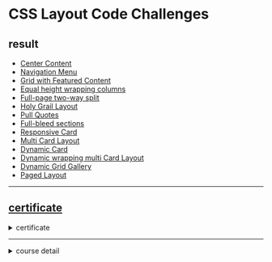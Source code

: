 
# CSS Layout Code Challenges






## result
- [Center Content](../01_01/index.html)
- [Navigation Menu](../01_02/index.html)
- [Grid with Featured Content](../01_03/index.html)
- [Equal height wrapping columns](../01_04/index.html)
- [Full-page two-way split](../01_05/index.html)
- [Holy Grail Layout](../01_06/index.html)
- [Pull Quotes](../01_07/index.html)
- [Full-bleed sections](../01_08/index.html)
- [Responsive Card](../01_09/index.html)
- [Multi Card Layout](../01_10/index.html)
- [Dynamic Card](../01_11/index.html)
- [Dynamic wrapping multi Card Layout](../01_12/index.html)
- [Dynamic Grid Gallery](../01_13/index.html)
- [Paged Layout](../01_14/index.html)






---
## [certificate][certificate-url]
<details ><summary > certificate
</summary>

![img][certificate-img]
This is the repository for the LinkedIn Learning course CSS Layout Code Challenges. The full course is available from [LinkedIn Learning][lil-course-url].

</details>

---
<details ><summary > course detail
</summary>

![CSS Layout Code Challenges][lil-thumbnail-url] 

This course with Morten Rand-Hendriksen tests your knowledge with 15 CSS layout challenges exploring the opportunities and intricacies presented by modern CSS layout modules. Challenges range in scope from component-level layouts like horizontal menus to sitewide layouts and responsive layouts across multiple viewport widths. If you want to see how your skills stack up or just learn something new, join Morten for this course.

</details>


[lil-course-url]: https://www.linkedin.com/learning/css-layout-code-challenges
[lil-thumbnail-url]: https://cdn.lynda.com/course/3155794/3155794-1644861689695-16x9.jpg
[certificate-url]:https://www.linkedin.com/learning/certificates/9aac5567ca98e8328f86de28a4386ccee5606b010c92630c9e322ecd29a42d5f?trk=share_certificate
[certificate-img]:https://media-exp1.licdn.com/dms/image/C4E1FAQHKQPCuBiXN_A/feedshare-document-cover-images_800/0/1646042299072?e=1646132400&v=beta&t=nn_9p1hvqUTPZrPCulXgg5R7G4x4tBO2NxL8xUd7iwg
